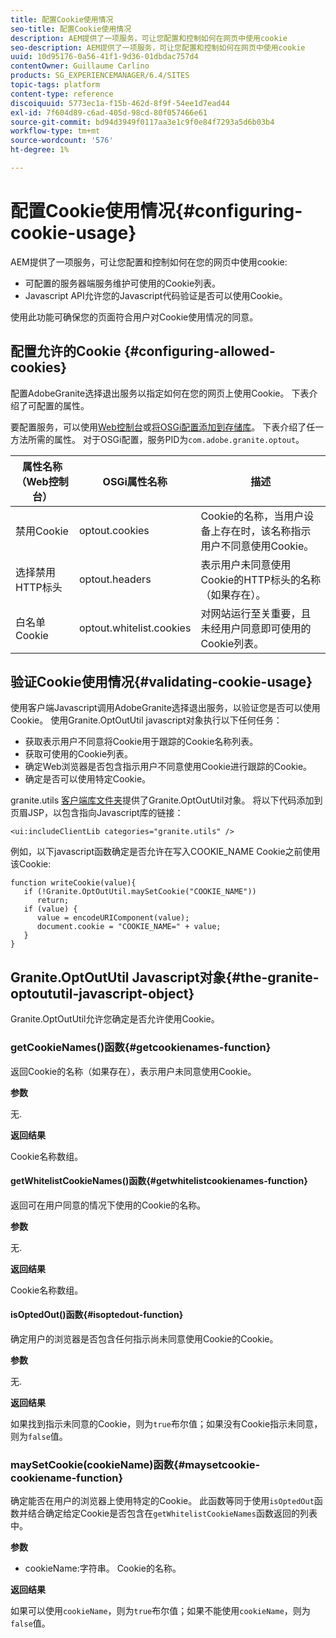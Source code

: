 ```yaml
---
title: 配置Cookie使用情况
seo-title: 配置Cookie使用情况
description: AEM提供了一项服务，可让您配置和控制如何在网页中使用cookie
seo-description: AEM提供了一项服务，可让您配置和控制如何在网页中使用cookie
uuid: 10d95176-0a56-41f1-9d36-01dbdac757d4
contentOwner: Guillaume Carlino
products: SG_EXPERIENCEMANAGER/6.4/SITES
topic-tags: platform
content-type: reference
discoiquuid: 5773ec1a-f15b-462d-8f9f-54ee1d7ead44
exl-id: 7f604d89-c6ad-405d-98cd-80f057466e61
source-git-commit: bd94d3949f0117aa3e1c9f0e84f7293a5d6b03b4
workflow-type: tm+mt
source-wordcount: '576'
ht-degree: 1%

---
```


# 配置Cookie使用情况{#configuring-cookie-usage}

AEM提供了一项服务，可让您配置和控制如何在您的网页中使用cookie:

* 可配置的服务器端服务维护可使用的Cookie列表。
* Javascript API允许您的Javascript代码验证是否可以使用Cookie。

使用此功能可确保您的页面符合用户对Cookie使用情况的同意。

## 配置允许的Cookie {#configuring-allowed-cookies}

配置AdobeGranite选择退出服务以指定如何在您的网页上使用Cookie。 下表介绍了可配置的属性。

要配置服务，可以使用[Web控制台](/help/sites-deploying/configuring-osgi.md#osgi-configuration-with-the-web-console)或[将OSGi配置添加到存储库](/help/sites-deploying/configuring-osgi.md#adding-a-new-configuration-to-the-repository)。 下表介绍了任一方法所需的属性。 对于OSGi配置，服务PID为`com.adobe.granite.optout`。

| 属性名称（Web控制台） | OSGi属性名称 | 描述 |
|---|---|---|
| 禁用Cookie | optout.cookies | Cookie的名称，当用户设备上存在时，该名称指示用户不同意使用Cookie。 |
| 选择禁用HTTP标头 | optout.headers | 表示用户未同意使用Cookie的HTTP标头的名称（如果存在）。 |
| 白名单Cookie | optout.whitelist.cookies | 对网站运行至关重要，且未经用户同意即可使用的Cookie列表。 |

## 验证Cookie使用情况{#validating-cookie-usage}

使用客户端Javascript调用AdobeGranite选择退出服务，以验证您是否可以使用Cookie。 使用Granite.OptOutUtil javascript对象执行以下任何任务：

* 获取表示用户不同意将Cookie用于跟踪的Cookie名称列表。
* 获取可使用的Cookie列表。
* 确定Web浏览器是否包含指示用户不同意使用Cookie进行跟踪的Cookie。
* 确定是否可以使用特定Cookie。

granite.utils [客户端库文件夹](/help/sites-developing/clientlibs.md#referencing-client-side-libraries)提供了Granite.OptOutUtil对象。 将以下代码添加到页眉JSP，以包含指向Javascript库的链接：

`<ui:includeClientLib categories="granite.utils" />`

例如，以下javascript函数确定是否允许在写入COOKIE_NAME Cookie之前使用该Cookie:

```
function writeCookie(value){
   if (!Granite.OptOutUtil.maySetCookie("COOKIE_NAME")) 
      return;
   if (value) {
      value = encodeURIComponent(value);
      document.cookie = "COOKIE_NAME=" + value; 
   }
}
```

## Granite.OptOutUtil Javascript对象{#the-granite-optoututil-javascript-object}

Granite.OptOutUtil允许您确定是否允许使用Cookie。

### getCookieNames()函数{#getcookienames-function}

返回Cookie的名称（如果存在），表示用户未同意使用Cookie。

**参数**

无.

**返回结果**

Cookie名称数组。

#### getWhitelistCookieNames()函数{#getwhitelistcookienames-function}

返回可在用户同意的情况下使用的Cookie的名称。

**参数**

无.

**返回结果**

Cookie名称数组。

#### isOptedOut()函数{#isoptedout-function}

确定用户的浏览器是否包含任何指示尚未同意使用Cookie的Cookie。

**参数**

无.

**返回结果**

如果找到指示未同意的Cookie，则为`true`布尔值；如果没有Cookie指示未同意，则为`false`值。

### maySetCookie(cookieName)函数{#maysetcookie-cookiename-function}

确定能否在用户的浏览器上使用特定的Cookie。 此函数等同于使用`isOptedOut`函数并结合确定给定Cookie是否包含在`getWhitelistCookieNames`函数返回的列表中。

**参数**

* cookieName:字符串。 Cookie的名称。

**返回结果**

如果可以使用`cookieName`，则为`true`布尔值；如果不能使用`cookieName`，则为`false`值。
